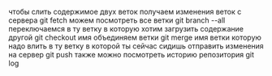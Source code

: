 чтобы слить содержимое двух веток получаем изменения веток с сервера git fetch можем посмотреть все ветки git branch --all переключаемся в ту ветку в которую хотим загрузить содержание другой git checkout имя объединяем ветки git merge имя ветки которую надо влить в ту ветку в которой ты сейчас сидишь отправить изменения на сервер git push также можно посмотреть историю репозитория git log
